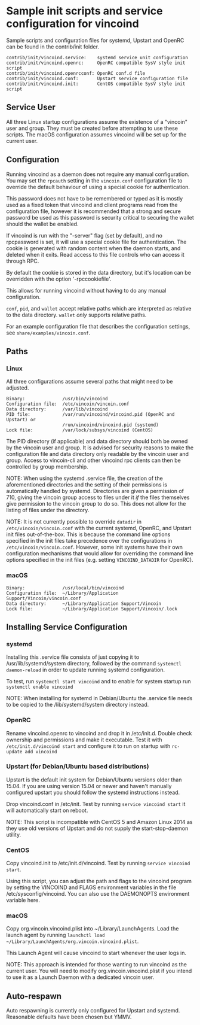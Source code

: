 Sample init scripts and service configuration for vincoind
==========================================================

Sample scripts and configuration files for systemd, Upstart and OpenRC
can be found in the contrib/init folder.

    contrib/init/vincoind.service:    systemd service unit configuration
    contrib/init/vincoind.openrc:     OpenRC compatible SysV style init script
    contrib/init/vincoind.openrcconf: OpenRC conf.d file
    contrib/init/vincoind.conf:       Upstart service configuration file
    contrib/init/vincoind.init:       CentOS compatible SysV style init script

Service User
---------------------------------

All three Linux startup configurations assume the existence of a "vincoin" user
and group.  They must be created before attempting to use these scripts.
The macOS configuration assumes vincoind will be set up for the current user.

Configuration
---------------------------------

Running vincoind as a daemon does not require any manual configuration. You may
set the `rpcauth` setting in the `vincoin.conf` configuration file to override
the default behaviour of using a special cookie for authentication.

This password does not have to be remembered or typed as it is mostly used
as a fixed token that vincoind and client programs read from the configuration
file, however it is recommended that a strong and secure password be used
as this password is security critical to securing the wallet should the
wallet be enabled.

If vincoind is run with the "-server" flag (set by default), and no rpcpassword is set,
it will use a special cookie file for authentication. The cookie is generated with random
content when the daemon starts, and deleted when it exits. Read access to this file
controls who can access it through RPC.

By default the cookie is stored in the data directory, but it's location can be overridden
with the option '-rpccookiefile'.

This allows for running vincoind without having to do any manual configuration.

`conf`, `pid`, and `wallet` accept relative paths which are interpreted as
relative to the data directory. `wallet` *only* supports relative paths.

For an example configuration file that describes the configuration settings,
see `share/examples/vincoin.conf`.

Paths
---------------------------------

### Linux

All three configurations assume several paths that might need to be adjusted.

    Binary:              /usr/bin/vincoind
    Configuration file:  /etc/vincoin/vincoin.conf
    Data directory:      /var/lib/vincoind
    PID file:            /var/run/vincoind/vincoind.pid (OpenRC and Upstart) or
                         /run/vincoind/vincoind.pid (systemd)
    Lock file:           /var/lock/subsys/vincoind (CentOS)

The PID directory (if applicable) and data directory should both be owned by the
vincoin user and group. It is advised for security reasons to make the
configuration file and data directory only readable by the vincoin user and
group. Access to vincoin-cli and other vincoind rpc clients can then be
controlled by group membership.

NOTE: When using the systemd .service file, the creation of the aforementioned
directories and the setting of their permissions is automatically handled by
systemd. Directories are given a permission of 710, giving the vincoin group
access to files under it _if_ the files themselves give permission to the
vincoin group to do so. This does not allow
for the listing of files under the directory.

NOTE: It is not currently possible to override `datadir` in
`/etc/vincoin/vincoin.conf` with the current systemd, OpenRC, and Upstart init
files out-of-the-box. This is because the command line options specified in the
init files take precedence over the configurations in
`/etc/vincoin/vincoin.conf`. However, some init systems have their own
configuration mechanisms that would allow for overriding the command line
options specified in the init files (e.g. setting `VINCOIND_DATADIR` for
OpenRC).

### macOS

    Binary:              /usr/local/bin/vincoind
    Configuration file:  ~/Library/Application Support/Vincoin/vincoin.conf
    Data directory:      ~/Library/Application Support/Vincoin
    Lock file:           ~/Library/Application Support/Vincoin/.lock

Installing Service Configuration
-----------------------------------

### systemd

Installing this .service file consists of just copying it to
/usr/lib/systemd/system directory, followed by the command
`systemctl daemon-reload` in order to update running systemd configuration.

To test, run `systemctl start vincoind` and to enable for system startup run
`systemctl enable vincoind`

NOTE: When installing for systemd in Debian/Ubuntu the .service file needs to be copied to the /lib/systemd/system directory instead.

### OpenRC

Rename vincoind.openrc to vincoind and drop it in /etc/init.d.  Double
check ownership and permissions and make it executable.  Test it with
`/etc/init.d/vincoind start` and configure it to run on startup with
`rc-update add vincoind`

### Upstart (for Debian/Ubuntu based distributions)

Upstart is the default init system for Debian/Ubuntu versions older than 15.04. If you are using version 15.04 or newer and haven't manually configured upstart you should follow the systemd instructions instead.

Drop vincoind.conf in /etc/init.  Test by running `service vincoind start`
it will automatically start on reboot.

NOTE: This script is incompatible with CentOS 5 and Amazon Linux 2014 as they
use old versions of Upstart and do not supply the start-stop-daemon utility.

### CentOS

Copy vincoind.init to /etc/init.d/vincoind. Test by running `service vincoind start`.

Using this script, you can adjust the path and flags to the vincoind program by
setting the VINCOIND and FLAGS environment variables in the file
/etc/sysconfig/vincoind. You can also use the DAEMONOPTS environment variable here.

### macOS

Copy org.vincoin.vincoind.plist into ~/Library/LaunchAgents. Load the launch agent by
running `launchctl load ~/Library/LaunchAgents/org.vincoin.vincoind.plist`.

This Launch Agent will cause vincoind to start whenever the user logs in.

NOTE: This approach is intended for those wanting to run vincoind as the current user.
You will need to modify org.vincoin.vincoind.plist if you intend to use it as a
Launch Daemon with a dedicated vincoin user.

Auto-respawn
-----------------------------------

Auto respawning is currently only configured for Upstart and systemd.
Reasonable defaults have been chosen but YMMV.
